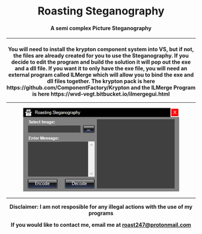 <h1 align="center">Roasting Steganography</h1>

<h4 align="center">A semi complex Picture Steganography</h4>
<hr>
<h4 align="center">You will need to install the krypton component system into VS, but if not, the files are already created for you to use the Steganography. If you decide to edit the program and build the solution it will pop out the exe and a dll file. If you want it to only have the exe file, you will need an external program called ILMerge which will allow you to bind the exe and dll files together. The krypton pack is here https://github.com/ComponentFactory/Krypton and the ILMerge Program is here https://wvd-vegt.bitbucket.io/ilmergegui.html
  <hr>
  <img src="https://raw.githubusercontent.com/roast247/Roasting-Steganography/main/Roasting%20Steganography.png">
  <hr>
Disclaimer: I am not resposible for any illegal actions with the use of my programs
  
  If you would like to contact me, email me at roast247@protonmail.com
</h4>
